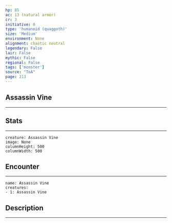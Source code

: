 ```yaml
---
hp: 85
ac: 13 (natural armor)
cr: 3
initiative: 0
type: 'humanoid (quaggoth)'    
size: 'Medium'
environment: None
alignment: chaotic neutral
legendary: False
lair: False
mythic: False
regional: False
tags: ['monster']
source: "ToA"
page: 213
---
```


## Assassin Vine
---



## Stats
---

```statblock
creature: Assassin Vine
image: None
columnHeight: 500
columnWidth: 500
```

## Encounter
---

```encounter-table
name: Assassin Vine
creatures:
- 1: Assassin Vine
```

## Description
---




